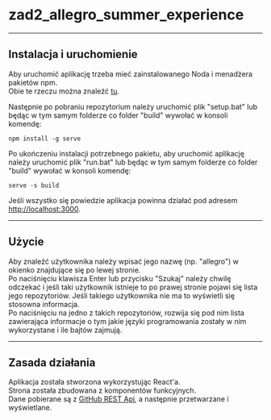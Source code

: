 # zad2_allegro_summer_experience

---
  
## Instalacja i uruchomienie  
Aby uruchomić aplikację trzeba mieć zainstalowanego Noda i menadżera pakietów npm.  
Obie te rzeczu można znaleźć [tu](https://nodejs.org/en/download/).

Następnie po pobraniu repozytorium należy uruchomić plik "setup.bat" lub będąc w tym samym folderze co folder "build" wywołać w konsoli komendę:  
```
npm install -g serve
```
  
Po ukończeniu instalacji potrzebnego pakietu, aby uruchomić aplikację należy uruchomić plik "run.bat" lub będąc w tym samym folderze co folder "build" wywołać w konsoli komendę:  
```
serve -s build
```  
Jeśli wszystko się powiedzie aplikacja powinna działać pod adresem [http://localhost:3000](http://localhost:3000).

---

## Użycie  

Aby znaleźć użytkownika należy wpisać jego nazwę (np. "allegro") w okienko znajdujące się po lewej stronie.  
Po naciśnięciu klawisza Enter lub przycisku "Szukaj" należy chwilę odczekać i jeśli taki użytkownik istnieje to po prawej stronie pojawi się lista jego repozytoriów. Jeśli takiego użytkownika nie ma to wyświetli się stosowna informacja.  
Po naciśnięciu na jedno z takich repozytoriów, rozwija się pod nim lista zawierająca informacje o tym jakie języki programowania zostały w nim wykorzystane i ile bajtów zajmują.

---

## Zasada działania  

Aplikacja została stworzona wykorzystując React'a.  
Strona została zbudowana z komponentów funkcyjnych.  
Dane pobierane są z [GitHub REST Api](https://docs.github.com/en/rest), a następnie przetwarzane i wyświetlane.

